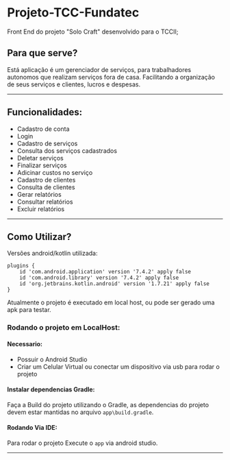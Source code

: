 # Projeto-TCC-Fundatec
Front End do projeto "Solo Craft" desenvolvido para o TCCII;

## Para que serve?

Está aplicação é um gerenciador de serviços, para trabalhadores autonomos que realizam serviços fora de casa.
Facilitando a organização de seus serviços e clientes, lucros e despesas.

---

## Funcionalidades:

- Cadastro de conta
- Login
- Cadastro de serviços
- Consulta dos serviços cadastrados
- Deletar serviços
- Finalizar serviços
- Adicinar custos no serviço
- Cadastro de clientes
- Consulta de clientes
- Gerar relatórios
- Consultar relatórios
- Excluir relatórios

---

## Como Utilizar? 

Versões android/kotlin utilizada:

```
plugins {
    id 'com.android.application' version '7.4.2' apply false
    id 'com.android.library' version '7.4.2' apply false
    id 'org.jetbrains.kotlin.android' version '1.7.21' apply false
}
```

Atualmente o projeto é executado em local host, ou pode ser gerado uma apk para testar.

### Rodando o projeto em LocalHost:

#### Necessario:

- Possuir o Android Studio
- Criar um Celular Virtual ou conectar um dispositivo via usb para rodar o projeto

#### Instalar dependencias Gradle:

Faça a Build do projeto utilizando o Gradle, as dependencias do projeto devem estar mantidas no arquivo `app\build.gradle`.

#### Rodando Via IDE:

Para rodar o projeto Execute o `app` via android studio.

---
